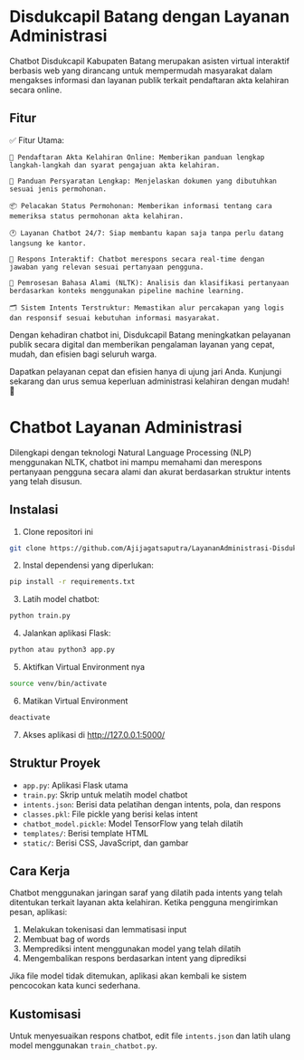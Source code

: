 # Disdukcapil Batang dengan Layanan Administrasi

Chatbot Disdukcapil Kabupaten Batang merupakan asisten virtual interaktif berbasis web yang dirancang untuk mempermudah masyarakat dalam mengakses informasi dan layanan publik terkait pendaftaran akta kelahiran secara online.

## Fitur

✅ Fitur Utama:

    📝 Pendaftaran Akta Kelahiran Online: Memberikan panduan lengkap langkah-langkah dan syarat pengajuan akta kelahiran.

    📌 Panduan Persyaratan Lengkap: Menjelaskan dokumen yang dibutuhkan sesuai jenis permohonan.

    📦 Pelacakan Status Permohonan: Memberikan informasi tentang cara memeriksa status permohonan akta kelahiran.

    🕐 Layanan Chatbot 24/7: Siap membantu kapan saja tanpa perlu datang langsung ke kantor.

    💬 Respons Interaktif: Chatbot merespons secara real-time dengan jawaban yang relevan sesuai pertanyaan pengguna.

    🧠 Pemrosesan Bahasa Alami (NLTK): Analisis dan klasifikasi pertanyaan berdasarkan konteks menggunakan pipeline machine learning.

    🗂️ Sistem Intents Terstruktur: Memastikan alur percakapan yang logis dan responsif sesuai kebutuhan informasi masyarakat.

Dengan kehadiran chatbot ini, Disdukcapil Batang meningkatkan pelayanan publik secara digital dan memberikan pengalaman layanan yang cepat, mudah, dan efisien bagi seluruh warga.

Dapatkan pelayanan cepat dan efisien hanya di ujung jari Anda. Kunjungi sekarang dan urus semua keperluan administrasi kelahiran dengan mudah! 📲

# Chatbot Layanan Administrasi

Dilengkapi dengan teknologi Natural Language Processing (NLP) menggunakan NLTK, chatbot ini mampu memahami dan merespons pertanyaan pengguna secara alami dan akurat berdasarkan struktur intents yang telah disusun.

## Instalasi

1. Clone repositori ini

```bash
git clone https://github.com/Ajijagatsaputra/LayananAdministrasi-DisdukcapilBatang.git
```

2. Instal dependensi yang diperlukan:

```bash
pip install -r requirements.txt
```

3. Latih model chatbot:

```bash
python train.py
```

4. Jalankan aplikasi Flask:

```bash
python atau python3 app.py
```

5. Aktifkan Virtual Environment nya

```bash
source venv/bin/activate
```

6. Matikan Virtual Environment

```bash
deactivate
```

7. Akses aplikasi di http://127.0.0.1:5000/

## Struktur Proyek

- `app.py`: Aplikasi Flask utama
- `train.py`: Skrip untuk melatih model chatbot
- `intents.json`: Berisi data pelatihan dengan intents, pola, dan respons
- `classes.pkl`: File pickle yang berisi kelas intent
- `chatbot_model.pickle`: Model TensorFlow yang telah dilatih
- `templates/`: Berisi template HTML
- `static/`: Berisi CSS, JavaScript, dan gambar

## Cara Kerja

Chatbot menggunakan jaringan saraf yang dilatih pada intents yang telah ditentukan terkait layanan akta kelahiran. Ketika pengguna mengirimkan pesan, aplikasi:

1. Melakukan tokenisasi dan lemmatisasi input
2. Membuat bag of words
3. Memprediksi intent menggunakan model yang telah dilatih
4. Mengembalikan respons berdasarkan intent yang diprediksi

Jika file model tidak ditemukan, aplikasi akan kembali ke sistem pencocokan kata kunci sederhana.

## Kustomisasi

Untuk menyesuaikan respons chatbot, edit file `intents.json` dan latih ulang model menggunakan `train_chatbot.py`.

